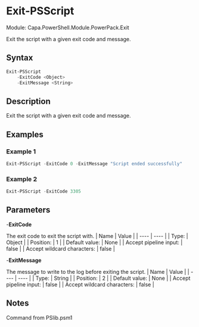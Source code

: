 # Exit-PSScript
Module: Capa.PowerShell.Module.PowerPack.Exit

Exit the script with a given exit code and message.

## Syntax

```powershell
Exit-PSScript
	-ExitCode <Object>
	-ExitMessage <String>
```

## Description

Exit the script with a given exit code and message.

## Examples

### Example 1
```powershell
Exit-PSScript -ExitCode 0 -ExitMessage "Script ended successfully"
```
    
### Example 2
```powershell
Exit-PSScript -ExitCode 3305
```
    

## Parameters

-**ExitCode**

The exit code to exit the script with.
| Name | Value |
| ---- | ---- |
| Type: | Object |
| Position: | 1 | 
| Default value: | None | 
| Accept pipeline input: | false | 
| Accept wildcard characters: | false | 

-**ExitMessage**

The message to write to the log before exiting the script.
| Name | Value |
| ---- | ---- |
| Type: | String |
| Position: | 2 | 
| Default value: | None | 
| Accept pipeline input: | false | 
| Accept wildcard characters: | false | 


## Notes

Command from PSlib.psm1
